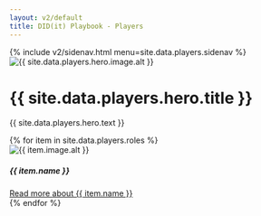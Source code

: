 ```yaml
---
layout: v2/default
title: DID(it) Playbook - Players
---
```

<div class="container mt-5">
  <!-- .row -->
  <div class="row">
    {% include v2/sidenav.html menu=site.data.players.sidenav %}
    <!-- .main -->
    <main role="main" class="col-md-9">
      <!-- hero -->
      <div class="jumbotron custom-primary-base mb-5">
        <div class="media">
          <img class="align-self-center custom-md-img mr-5" src="{{ site.baseurl }}/assets/img/v2/icons/{{ site.data.players.hero.image.filename }}" alt="{{ site.data.players.hero.image.alt }}">
          <div class="media-body">
            <h1>{{ site.data.players.hero.title }}</h1>
            <p class="lead">{{ site.data.players.hero.text }}</p>
          </div>
        </div>
      </div>
      <!-- /.hero -->
      <!-- .tiles -->
      <section class="mb-5">
        <div class="row">
          {% for item in site.data.players.roles %}
            <div class="col-md-3 mb-4">
              <div class="card">
                <img class="card-img-top" src="{{ site.baseurl }}/assets/img/v2/icons/{{ item.image.filename }}" alt="{{ item.image.alt }}">
                <div class="card-body">
                  <h5 class="card-title text-center">{{ item.name }}</h5>
                </div>
                <div class="card-footer text-center">
                  <a href="{{ site.baseurl }}/players/{% include v2/to_url.html title=item.name %}">Read more <span class="sr-only">about {{ item.name }}</span></a>
                </div>
              </div>
            </div>
          {% endfor %}
        </div>
      </section>
      <!-- /.tiles -->
    </main>
    <!-- /.main -->
  </div>
  <!-- /.row -->
</div>